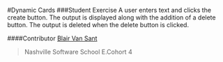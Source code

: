 #Dynamic Cards
###Student Exercise
A user enters text and clicks the create button.
The output is displayed along with the addition of a delete button.
The output is deleted when the delete button is clicked.

####Contributor
[Blair Van Sant](https://github.com/blairvansant)
 >Nashville Software School
 >E.Cohort 4